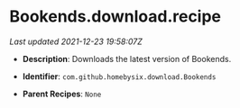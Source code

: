 # Bookends.download.recipe

_Last updated 2021-12-23 19:58:07Z_

- **Description**: Downloads the latest version of Bookends.

- **Identifier**: `com.github.homebysix.download.Bookends`

- **Parent Recipes**: `None`